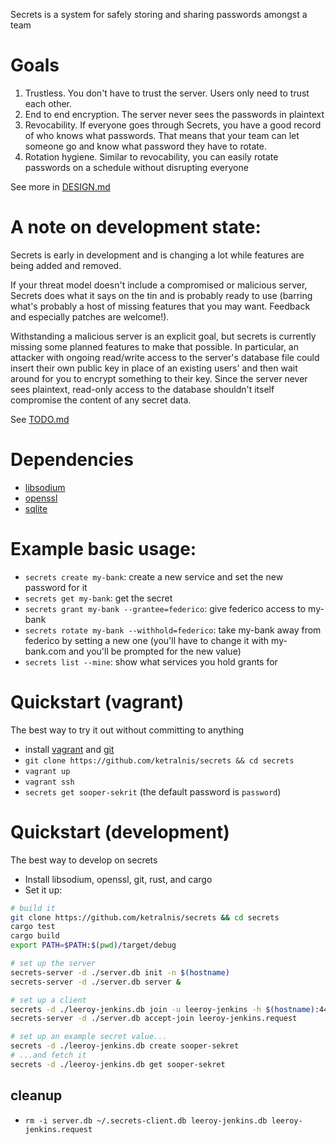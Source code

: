 Secrets is a system for safely storing and sharing passwords amongst a team

# Goals

1. Trustless. You don't have to trust the server. Users only need to trust each other.
2. End to end encryption. The server never sees the passwords in plaintext
3. Revocability. If everyone goes through Secrets, you have a good record of who knows what passwords. That means that your team can let someone go and know what password they have to rotate.
4. Rotation hygiene. Similar to revocability, you can easily rotate passwords on a schedule without disrupting everyone

See more in [DESIGN.md](DESIGN.md)

# A note on development state:

Secrets is early in development and is changing a lot while features are being added and removed.

If your threat model doesn't include a compromised or malicious server, Secrets does what it says on the tin and is probably ready to use (barring what's probably a host of missing features that you may want. Feedback and especially patches are welcome!).

Withstanding a malicious server is an explicit goal, but secrets is currently missing some planned features to make that possible. In particular, an attacker with ongoing read/write access to the server's database file could insert their own public key in place of an existing users' and then wait around for you to encrypt something to their key. Since the server never sees plaintext, read-only access to the database shouldn't itself compromise the content of any secret data.

See [TODO.md](TODO.md)

# Dependencies

* [libsodium](https://download.libsodium.org/doc/installation/)
* [openssl](https://www.openssl.org/)
* [sqlite](https://www.sqlite.org/)

# Example basic usage:

* `secrets create my-bank`: create a new service and set the new password for it
* `secrets get my-bank`: get the secret
* `secrets grant my-bank --grantee=federico`: give federico access to my-bank
* `secrets rotate my-bank --withhold=federico`: take my-bank away from federico by setting a new one (you'll have to change it with my-bank.com and you'll be prompted for the new value)
* `secrets list --mine`: show what services you hold grants for

# Quickstart (vagrant)

The best way to try it out without committing to anything

* install [vagrant](https://www.vagrantup.com/) and [git](https://git-scm.com/book/en/v2/Getting-Started-Installing-Git)
* `git clone https://github.com/ketralnis/secrets && cd secrets`
* `vagrant up`
* `vagrant ssh`
* `secrets get sooper-sekrit` (the default password is `password`)

# Quickstart (development)

The best way to develop on secrets

* Install libsodium, openssl, git, rust, and cargo
* Set it up:

```sh
# build it
git clone https://github.com/ketralnis/secrets && cd secrets
cargo test
cargo build
export PATH=$PATH:$(pwd)/target/debug

# set up the server
secrets-server -d ./server.db init -n $(hostname)
secrets-server -d ./server.db server &

# set up a client
secrets -d ./leeroy-jenkins.db join -u leeroy-jenkins -h $(hostname):4430 > leeroy-jenkins.request
secrets-server -d ./server.db accept-join leeroy-jenkins.request

# set up an example secret value...
secrets -d ./leeroy-jenkins.db create sooper-sekret
# ...and fetch it
secrets -d ./leeroy-jenkins.db get sooper-sekret
```

## cleanup

* `rm -i server.db ~/.secrets-client.db leeroy-jenkins.db leeroy-jenkins.request`
